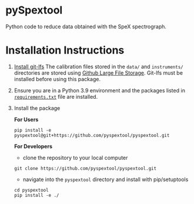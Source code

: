 # pySpextool
Python code to reduce data obtained with the SpeX spectrograph.

# Installation Instructions
1) [Install git-lfs](https://docs.github.com/en/repositories/working-with-files/managing-large-files/installing-git-large-file-storage) 
The calibration files stored in the `data/` and `instruments/` directories
are stored using [Github Large File Storage](https://docs.github.com/en/repositories/working-with-files/managing-large-files). Git-lfs must be installed before using this package.

2) Ensure you are in a Python 3.9 environment and the packages listed in [`requirements.txt`](https://github.com/pyspextool/pyspextool/blob/main/requirements.txt) file are installed.

3) Install the package

   **For Users**
    ```
    pip install -e pyspextool@git+https://github.com/pyspextool/pyspextool.git
    ```

    **For Developers**
    * clone the repository to your local computer
    ```
    git clone https://github.com/pyspextool/pyspextool.git
    ```
    * navigate into the `pyspextool` directory and install with pip/setuptools
    
    ```
    cd pyspextool
    pip install -e ./
    ```

